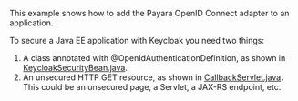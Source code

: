 This example shows how to add the Payara OpenID Connect adapter to an application.

To secure a Java EE application with Keycloak you need two things:

1. A class annotated with @OpenIdAuthenticationDefinition, as shown in [KeycloakSecurityBean.java](https://github.com/bcgov/moh-iam/blob/master/keycloak-javaee-example/src/main/java/ca/bc/gov/health/security/KeycloakSecurityBean.java).
2. An unsecured HTTP GET resource, as shown in [CallbackServlet.java](https://github.com/bcgov/moh-iam/blob/master/keycloak-javaee-example/src/main/java/ca/bc/gov/health/security/CallbackServlet.java). This could be an unsecured page, a Servlet, a JAX-RS endpoint, etc.
